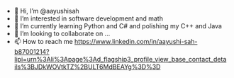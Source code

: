 - 👋 Hi, I’m @aayushisah
- 👀 I’m interested in software development and math 
- 🌱 I’m currently learning Python and C# and polishing my C++ and Java
- 💞️ I’m looking to collaborate on ...
- 📫 How to reach me https://www.linkedin.com/in/aayushi-sah-b87001214?lipi=urn%3Ali%3Apage%3Ad_flagship3_profile_view_base_contact_details%3BJDkWOVtkTZ%2BULT6MdBEAYg%3D%3D

<!---
aayushisah/aayushisah is a ✨ special ✨ repository because its `README.md` (this file) appears on your GitHub profile.
You can click the Preview link to take a look at your changes.
--->
